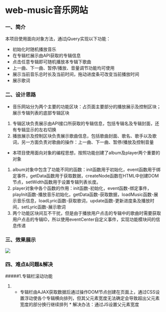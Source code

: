 # web-music音乐网站
### 一、简介
本项目使用面向对象方法，通过jQuery实现以下功能：
* 初始化时随机播放音乐 
* 在专辑栏展示由API获取的专辑信息
* 点击任意专辑即可随机播放本专辑下歌曲
* 上一曲、下一曲、暂停/播放、音量调节功能均可使用
* 展示当前音乐总时长及当前时间，拖动进度条可改变当前播放时间
* 展示歌词
### 二、设计思路
* 音乐网站分为两个主要的功能区块：占页面主要部分的播放展示及控制区块；展示专辑列表的底部专辑区块
1. 专辑区块负责展示由API接口所获取的专辑信息，包括专辑名及专辑封面，还有专辑显示的左右切换
2. 播放展示及控制区块负责展示歌曲信息，包括歌曲封面、歌名、歌手以及歌词，另一方面负责对歌曲的操作：上一曲、下一曲、暂停/播放及控制音量
* 本项目使用面向对象的编程思想，按照功能创建了album及player两个重要的对象
1. album对象中包含了功能不同的函数：init函数用于初始化，event函数用于绑定事件，getData函数用于获取数据，createNode函数在HTML中创建DOM节点，setWidth函数用于设置专辑列表长度。
2. player对象中各个函数的作用：init函数-初始化，event函数-绑定事件，playInit函数-播放音乐初始化，getData函数-获取数据，loadMusic函数-展示音乐信息，loadLyric函数-获取歌词，update函数-更新进度条及播放时间，setLyric函数-展示歌词
3. 两个功能区块间互不干扰，但是由于播放用户点击的专辑中的歌曲时需要获取用户点击的专辑ID，所以使用eventCenter自定义事件，实现功能模块间的信息传递
### 三、效果展示
![](https://raw.githubusercontent.com/wky0615/MarkdownPhotos/master/web-music/show.png)
### 四、难点&问题&解决
#####1.专辑栏滚动功能
1. * 专辑栏由AJAX获取数据后通过操作DOM节点创建在页面上，通过CSS设置浮动使各个专辑横向排列，但其父元素宽度无法确定会导致超出父元素宽度的部分换行继续排列 * 解决办法：通过JS设置父元素宽度

